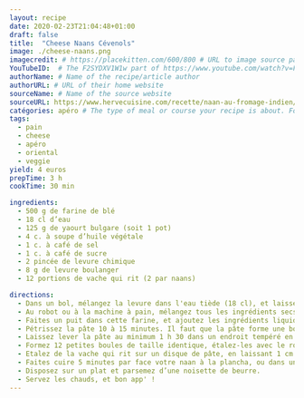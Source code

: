 ```yaml
---
layout: recipe
date: 2020-02-23T21:04:48+01:00
draft: false    
title:  "Cheese Naans Cévenols"
image: ./cheese-naans.png 
imagecredit: # https://placekitten.com/600/800 # URL to image source page, website, or creator
YouTubeID:  # The F2SYDXV1W1w part of https://www.youtube.com/watch?v=F2SYDXV1W1w
authorName: # Name of the recipe/article author
authorURL: # URL of their home website
sourceName: # Name of the source website
sourceURL: https://www.hervecuisine.com/recette/naan-au-fromage-indien/
catégories: apéro # The type of meal or course your recipe is about. For example: "dinner", "entree", or "dessert".
tags:
  - pain
  - cheese
  - apéro
  - oriental
  - veggie
yield: 4 euros
prepTime: 3 h
cookTime: 30 min

ingredients:
  - 500 g de farine de blé
  - 18 cl d’eau
  - 125 g de yaourt bulgare (soit 1 pot)
  - 4 c. à soupe d’huile végétale
  - 1 c. à café de sel
  - 1 c. à café de sucre
  - 2 pincée de levure chimique
  - 8 g de levure boulanger
  - 12 portions de vache qui rit (2 par naans)

directions:
  - Dans un bol, mélangez la levure dans l'eau tiède (18 cl), et laissez de côté.
  - Au robot ou à la machine à pain, mélangez tous les ingrédients secs farine, levure chimique, sel & sucre.
  - Faites un puit dans cette farine, et ajoutez les ingrédients liquides huile, yaourt, l'eau avec la levure.
  - Pétrissez la pâte 10 à 15 minutes. Il faut que la pâte forme une boule autour de l'appareil.
  - Laissez lever la pâte au minimum 1 h 30 dans un endroit tempéré en la recouvrant d'un torchon.
  - Formez 12 petites boules de taille identique, étalez-les avec le rouleau à pâtisserie sur le plan de travail fariné. Il faut qu'elles soient étalées finement.
  - Etalez de la vache qui rit sur un disque de pâte, en laissant 1 cm tout autour, disposez un second disque de pâte par dessus et soudez les bords en appuyant bien avec les doigts. Si vous souhaitez qu'ils soient bien fins, avant de recoller les bords avec de l'eau, étalez-les de nouveau avec le rouleau à patisserie. 
  - Faites cuire 5 minutes par face votre naan à la plancha, ou dans une poêle à crêpes par exemple, sans matière grasse. Il faut que les Naans soient un peu grillés de chaque côté. Astuces, si vous souhaitez gagner du temps, faites les cuire dans plusieurs casseroles...
  - Disposez sur un plat et parsemez d’une noisette de beurre. 
  - Servez les chauds, et bon app' !
---
```

